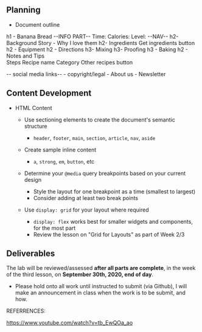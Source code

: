 

## Planning

- Document outline  

h1 - Banana Bread
--INFO PART--
Time:
Calories:
Level:
--NAV--
    h2- Background Story
        - Why I love them
   h2- Ingredients
   Get ingredients button
   h2 - Equipment
   h2 - Directions
        h3- Mixing
        h3- Proofing
        h3 - Baking
   h2 - Notes and Tips  
       Steps
       Recipe name
       Category
       Other recipes button

 -- social media links--
        - copyright/legal
        - About us
        - Newsletter
        
## Content Development

- HTML Content
    - Use sectioning elements to create the document's semantic structure
        - `header`, `footer`, `main`, `section`, `article`, `nav`, `aside`
    - Create sample inline content
        - `a`, `strong`, `em`, `button`, etc


    - Determine your `@media` query breakpoints based on your current design
        - Style the layout for one breakpoint as a time (smallest to largest)
        - Consider adding at least two break points
   
    - Use `display: grid` for your layout where required
        - `display: flex` works best for smaller widgets and components, for the most part
        - Review the lesson on "Grid for Layouts" as part of Week 2/3

## Deliverables

The lab will be reviewed/assessed **after all parts are complete**, in the week of the third lesson, on **September 30th, 2020, end of day**.

- Please hold onto all work until instructed to submit (via Github), I will make an announcement in class when the work is to be submit, and how.

REFERRENCES:

https://www.youtube.com/watch?v=tb_EwQOa_ao








